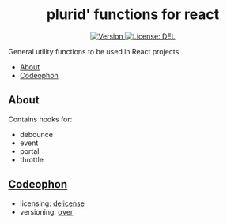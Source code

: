 <h1 align="center">
    plurid' functions for react
</h1>

<p align="center">
    <a target="_blank" href="https://www.npmjs.com/package/@plurid/plurid-functions-react">
        <img src="https://img.shields.io/npm/v/@plurid/plurid-functions-react.svg?logo=npm&colorB=1380C3&style=for-the-badge" alt="Version">
    </a>
    <a target="_blank" href="https://github.com/plurid/plurid-functions-react/blob/master/LICENSE">
        <img src="https://img.shields.io/badge/license-DEL-blue.svg?colorB=1380C3&style=for-the-badge" alt="License: DEL">
    </a>
</p>



General utility functions to be used in React projects.



+ [About](#about)
+ [Codeophon](#codeophon)



## About

Contains hooks for:

+ debounce
+ event
+ portal
+ throttle



## [Codeophon](https://github.com/ly3xqhl8g9/codeophon)

+ licensing: [delicense](https://github.com/ly3xqhl8g9/delicense)
+ versioning: [αver](https://github.com/ly3xqhl8g9/alpha-versioning)

